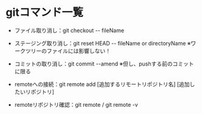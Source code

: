 # gitコマンド一覧
- ファイル取り消し：git checkout -- fileName

- ステージング取り消し：git reset HEAD -- fileName or directoryName
    ※ワークツリーのファイルには影響しない！

- コミットの取り消し：git commit --amend
    ※但し、pushする前のコミットに限る

- remoteへの接続：git remote add [追加するリモートリポジトリ名] [追加したいリポジトリ]

- remoteリポジトリ確認：git remote / git remote -v
